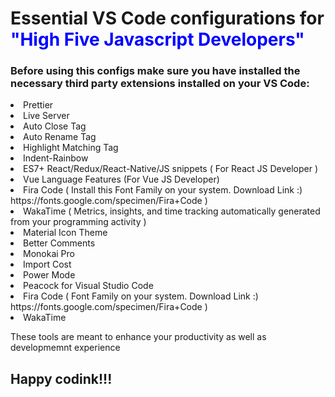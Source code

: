 <!-- # VS-code-Setting -->
<h1>Essential VS Code configurations for <span style="color:blue;">"High Five Javascript Developers"</span></h1>

<h3>Before using this configs make sure you have installed the necessary third party extensions installed on your VS Code:</h3>

 <li>Prettier</li>
     <li>Live Server</li>
     <li>Auto Close Tag</li>
     <li>Auto Rename Tag</li>
     <li>Highlight Matching Tag</li>
     <li>Indent-Rainbow</li>
     <li>ES7+ React/Redux/React-Native/JS snippets ( For React JS Developer )</li>
     <li>Vue Language Features (For Vue JS Developer)</li>
     <li>Fira Code ( Install this Font Family on your system. Download Link :) https://fonts.google.com/specimen/Fira+Code ) </li>
     <li> WakaTime ( Metrics, insights, and time tracking automatically generated from your programming activity )</li>
     <li> Material Icon Theme</li>
     <li> Better Comments</li>
     <li> Monokai Pro</li>
     <li> Import Cost</li>
     <li> Power Mode</li>
     <li> Peacock for Visual Studio Code</li>
     <li> Fira Code ( Font Family on your system. Download Link :) https://fonts.google.com/specimen/Fira+Code ) </li>
     <li> WakaTime</li>

These tools are meant to enhance your productivity as well as developmemnt experience

<h2>Happy codink!!!</h2>
